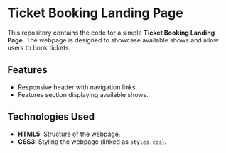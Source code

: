 # Ticket Booking Landing Page

This repository contains the code for a simple **Ticket Booking Landing Page**. The webpage is designed to showcase available shows and allow users to book tickets.

## Features
- Responsive header with navigation links.
- Features section displaying available shows.

## Technologies Used
- **HTML5**: Structure of the webpage.
- **CSS3**: Styling the webpage (linked as `styles.css`).
